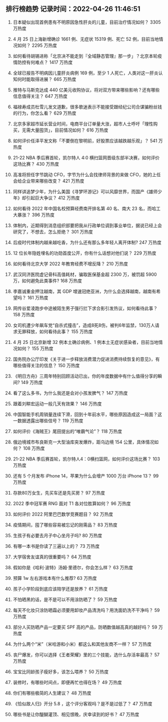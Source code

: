 
## 排行榜趋势 记录时间：2022-04-26 11:46:51
  
  1. 日本疑似出现首例患有不明原因急性肝炎的儿童，目前治疗情况如何？ 3305 万热度
    
  2. 4 月 25 日上海新增确诊 1661 例、无症状 15319 例、死亡 52 例，目前当地情况如何？ 2295 万热度
    
  3. 如何看待胡锡进称「北京决不能走到『全域静态管理』那一步」？北京本轮疫情防控有何难点？ 1417 万热度
    
  4. 全球已报告不明病因儿童肝炎病例 169 例，至少 1 人死亡，人类对这一肝炎认知何时能取得进展？ 665 万热度
    
  5. 推特与马斯克达成 440 亿美元收购协议，将对双方带来哪些影响？还有哪些信息值得关注？ 647 万热度
    
  6. 福禄寿成员杜雪儿发文道歉，很多歌迷表示不能接受跟经纪公司合谋骗粉丝钱的行为，你怎么看？ 629 万热度
    
  7. 北京多家超市延长营业时间，电商平台订单量大涨，超市人士呼吁「理性购买，无需大量囤货」，目前情况如何？ 616 万热度
    
  8. 如何评价任泽平发文称「不要倒在黎明前，好股票应该越跌越乐观」？ 541 万热度
    
  9. 21-22 NBA 季后赛首轮，凯尔特人 4:0 横扫篮网晋级东部半决赛，如何评价这场比赛？ 430 万热度
    
  10. 高准将担任字节跳动 CFO，字节为什么会找律师背景的来做 CFO，她的上任会给企业带来哪些改变？ 421 万热度
    
  11. 同样讲追梦少年，为什么美国《寻梦环游记》可以风靡世界，而国产《雄师少年》却引起巨大争议？ 412 万热度
    
  12. 如何看待 2022 年中国名校预算经费南开排名第 40 名、南大 23 名，而哈工大暴涨？ 396 万热度
    
  13. 体制内，近期得到消息组织部要把我从行政单位调到事业单位，据说已经上会研究了，不想去，怎么拒绝？ 301 万热度
    
  14. 后疫时代体制内越来越吃香，为什么还有那么多年轻人离开体制? 247 万热度
    
  15. 12 位长年隐姓埋名的功勋首度公开，你有什么话想对他们说？ 229 万热度
    
  16. 如何看待北京大学 2022 年教育经费不增反降？ 210 万热度
    
  17. 武汉同济医院虚记骨科高值耗材，骗取医保基金超 2300 万，被罚超 5900 万，如何避免此类事件? 168 万热度
    
  18. 李嘉诚重金押注越南，其 GDP 增速冠绝亚洲，为什么会选择越南，越南有希望吗？ 161 万热度
    
  19. 网传谷爱凌跑步中途被陌生男子强行拦下求合影引发热议，如何看待此事？ 158 万热度
    
  20. 女司机遭少年飙车党“自杀式撞击”，造成8死8伤，被判6年监禁，130万人请求无罪释放，如何看待此事？ 155 万热度
    
  21. 4 月 25 日北京新增 32 例本土确诊病例、1 例本土无症状感染者，目前当地情况如何？ 155 万热度
    
  22. 国务院办公厅印发《关于进一步释放消费潜力促进消费持续恢复的意见》，有哪些值得关注的信息？ 150 万热度
    
  23. 《明日方舟》三周年特别回顾活动已出，你的年度数据中有什么值得分享的瞬间? 149 万热度
    
  24. 看了这么多书，为什么我还是会对小孩发脾气？ 147 万热度
    
  25. 跟着刘畊宏运动一般几天有效果？ 146 万热度
    
  26. 中国智能手机周销量连续下滑，回到十年前水平，哪些原因造成这一局面？这一数据透露出哪些信号？ 119 万热度
    
  27. 如何评价《海贼王》尾田提出的“唯霸气论”？ 118 万热度
    
  28. 俄边境城市布良斯克一大型油库突发爆炸，距乌边境 154 公里，具体情况如何？ 108 万热度
    
  29. 21-22 NBA 季后赛首轮，凯尔特人4：0横扫篮网，如何评价这场比赛？ 103 万热度
    
  30. 还有 5 个月发布 iPhone 14，苹果为什么会增产 1000 万台 iPhone 13？ 99 万热度
    
  31. 存款80万女生，先买车还是先买房？ 97 万热度
    
  32. 2022 季中冠军赛 RNG 面对 T1 各对位胜算如何？ 96 万热度
    
  33. 如何评价 2022 阿里巴巴数学竞赛题目？ 92 万热度
    
  34. 疫情期间，囤了哪些容易被忘记的刚需品？ 83 万热度
    
  35. 生孩子有必要去月子中心坐月子吗? 80 万热度
    
  36. 有哪一本书是你读了三遍以上的？ 73 万热度
    
  37. 大学宿舍友谊真的很重要吗？ 64 万热度
    
  38. 假如你是《哈利·波特》汤姆·里德尔，你会怎么样？ 63 万热度
    
  39. 预算 1w 左右游戏本有什么推荐? 63 万热度
    
  40. 孩子小学阶段到底应该陪学还是放养？ 61 万热度
    
  41. 不怕晒黑的话，是不是可以不用涂防晒了？ 59 万热度
    
  42. 每天不化妆只涂防晒霜必须要用卸妆产品清洗吗？用洗面奶洗不干净吗？ 59 万热度
    
  43. 部分人买防晒产品一定要买 SPF 高的产品，防晒数值越高真的越好吗？ 59 万热度
    
  44. 为什么两个“米”（米哈游和小米）都这么和其他友商不一样？ 57 万热度
    
  45. 丧尸爆发，你可以选择《王者荣耀》里的三个技能，选什么存活率最高？ 57 万热度
    
  46. 宝宝比同龄孩子瘦好多，该怎么喂养？ 50 万热度
    
  47. 装修时，有哪些时间点，即便再忙也得在场？ 49 万热度
    
  48. 你们有哪些极简的人生建议？ 48 万热度
    
  49. 《恰似故人归》开分 5.8 ，这个评分客观吗？是不是过低了？ 47 万热度
    
  50. 哪些书是让你醍醐灌顶、相见恨晚，庆幸读到的好书？ 47 万热度
    